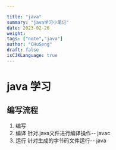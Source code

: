 ```yaml
---

title: "java"
summary: "java学习小笔记"
date: 2023-02-26
weight: 
tags: ["note","java"]
author: "CHuSeng"
draft: false
isCJKLanguage: true
---
```


# java 学习

## 编写流程

1. 编写
2. 编译  针对.java文件进行编译操作-- javac 
3. 运行   针对生成的字节码文件运行-- java 

